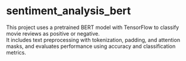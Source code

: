 # sentiment_analysis_bert

This project uses a pretrained BERT model with TensorFlow to classify movie reviews as positive or negative.  
It includes text preprocessing with tokenization, padding, and attention masks, and evaluates performance using accuracy and classification metrics.
